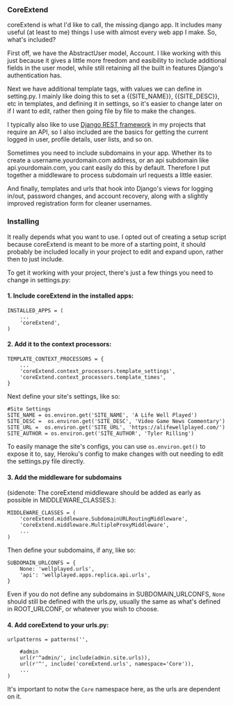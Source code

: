 ### CoreExtend

coreExtend is what I'd like to call, the missing django app. It includes many useful (at least to me) things I use with almost every web app I make. So, what's included?

First off, we have the AbstractUser model, Account. I like working with this just because it gives a little more freedom and easibility to include additional fields in the user model, while still retaining all the built in features Django's authentication has.

Next we have additional template tags, with values we can define in setting.py. I mainly like doing this to set a {{SITE_NAME}}, {{SITE_DESC}}, etc in templates, and defining it in settings, so it's easier to change later on if I want to edit, rather then going file by file to make the changes.

I typically also like to use [Django REST framework](http://www.django-rest-framework.org/) in my projects that require an API, so I also included are the basics for getting the current logged in user, profile details, user lists, and so on.

Sometimes you need to include subdomains in your app. Whether its to create a username.yourdomain.com address, or an api subdomain like api.yourdomain.com, you cant easily do this by default. Therefore I put together a middleware to process subdomain url requests a little easier.

And finally, templates and urls that hook into Django's views for logging in/out, password changes, and account recovery, along with a slightly improved registration form for cleaner usernames.


### Installing

It really depends what you want to use. I opted out of creating a setup script because coreExtend is meant to be more of a starting point, it should probably be included locally in your project to edit and expand upon, rather then to just include.

To get it working with your project, there's just a few things you need to change in settings.py:

#### 1. Include coreExtend in the installed apps:

```
INSTALLED_APPS = (
	...
    'coreExtend',
)
```

#### 2. Add it to the context processors:

```
TEMPLATE_CONTEXT_PROCESSORS = {
    ...
	'coreExtend.context_processors.template_settings',
    'coreExtend.context_processors.template_times',
}
```

Next define your site's settings, like so:

```
#Site Settings
SITE_NAME = os.environ.get('SITE_NAME', 'A Life Well Played')
SITE_DESC =  os.environ.get('SITE_DESC', 'Video Game News Commentary')
SITE_URL =  os.environ.get('SITE_URL', 'https://alifewellplayed.com/')
SITE_AUTHOR = os.environ.get('SITE_AUTHOR', 'Tyler Rilling')
```

To easily manage the site's configs, you can use `os.environ.get()` to expose it to, say, Heroku's config to make changes with out needing to edit the settings.py file directly.

#### 3. Add the middleware for subdomains
(sidenote: The coreExtend middleware should be added as early as possible in MIDDLEWARE_CLASSES.):

```
MIDDLEWARE_CLASSES = (
    'coreExtend.middleware.SubdomainURLRoutingMiddleware',
	'coreExtend.middleware.MultipleProxyMiddleware',
    ...
)
```

Then define your subdomains, if any, like so:

```
SUBDOMAIN_URLCONFS = {
	None: 'wellplayed.urls',
    'api': 'wellplayed.apps.replica.api.urls',
}
```

Even if you do not define any subdomains in SUBDOMAIN_URLCONFS, `None` should still be defined with the urls.py, usually the same as what's defined in ROOT_URLCONF, or whatever you wish to choose.

#### 4. Add coreExtend to your urls.py:

```
urlpatterns = patterns('',

	#admin
	url(r'^admin/', include(admin.site.urls)),
	url(r'^', include('coreExtend.urls', namespace='Core')),
    ...
)
```

It's important to notw the `Core` namespace here, as the urls are dependent on it.
